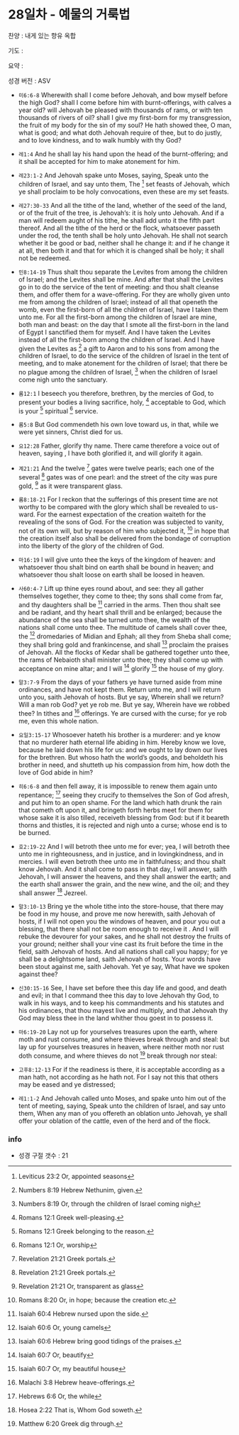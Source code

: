 # 28일차 - 예물의 거룩법

찬양 : 내게 있는 향유 옥합

기도 : 

요약 : 

성경 버전 : ASV

- `미6:6-8` Wherewith shall I come before Jehovah, and bow myself before the high God? shall I come before him with burnt-offerings, with calves a year old? will Jehovah be pleased with thousands of rams, or with ten thousands of rivers of oil? shall I give my first-born for my transgression, the fruit of my body for the sin of my soul? He hath showed thee, O man, what is good; and what doth Jehovah require of thee, but to do justly, and to love kindness, and to walk humbly with thy God?

- `레1:4` And he shall lay his hand upon the head of the burnt-offering; and it shall be accepted for him to make atonement for him.

- `레23:1-2` And Jehovah spake unto Moses, saying, Speak unto the children of Israel, and say unto them, The [^Lev23:2a] set feasts of Jehovah, which ye shall proclaim to be holy convocations, even these are my set feasts.
[^Lev23:2a]: Leviticus 23:2 Or, appointed seasons 


- `레27:30-33` And all the tithe of the land, whether of the seed of the land, or of the fruit of the tree, is Jehovah’s: it is holy unto Jehovah. And if a man will redeem aught of his tithe, he shall add unto it the fifth part thereof. And all the tithe of the herd or the flock, whatsoever passeth under the rod, the tenth shall be holy unto Jehovah. He shall not search whether it be good or bad, neither shall he change it: and if he change it at all, then both it and that for which it is changed shall be holy; it shall not be redeemed.

- `민8:14-19` Thus shalt thou separate the Levites from among the children of Israel; and the Levites shall be mine. And after that shall the Levites go in to do the service of the tent of meeting: and thou shalt cleanse them, and offer them for a wave-offering. For they are wholly given unto me from among the children of Israel; instead of all that openeth the womb, even the first-born of all the children of Israel, have I taken them unto me. For all the first-born among the children of Israel are mine, both man and beast: on the day that I smote all the first-born in the land of Egypt I sanctified them for myself. And I have taken the Levites instead of all the first-born among the children of Israel. And I have given the Levites as [^Num8:19a] a gift to Aaron and to his sons from among the children of Israel, to do the service of the children of Israel in the tent of meeting, and to make atonement for the children of Israel; that there be no plague among the children of Israel, [^Num8:19b] when the children of Israel come nigh unto the sanctuary.
[^Num8:19a]: Numbers 8:19 Hebrew Nethunim, given. 
[^Num8:19b]: Numbers 8:19 Or, through the children of Israel coming nigh 


- `롬12:1` I beseech you therefore, brethren, by the mercies of God, to present your bodies a living sacrifice, holy, [^Rom12:1a] acceptable to God, which is your [^Rom12:1b] spiritual [^Rom12:1c] service.
[^Rom12:1a]: Romans 12:1 Greek well-pleasing. 
[^Rom12:1b]: Romans 12:1 Greek belonging to the reason. 
[^Rom12:1c]: Romans 12:1 Or, worship 


- `롬5:8` But God commendeth his own love toward us, in that, while we were yet sinners, Christ died for us.

- `요12:28` Father, glorify thy name. There came therefore a voice out of heaven, saying , I have both glorified it, and will glorify it again.

- `계21:21` And the twelve [^Rev21:21a] gates were twelve pearls; each one of the several [^Rev21:21b] gates was of one pearl: and the street of the city was pure gold, [^Rev21:21c] as it were transparent glass.
[^Rev21:21a]: Revelation 21:21 Greek portals. 
[^Rev21:21b]: Revelation 21:21 Greek portals. 
[^Rev21:21c]: Revelation 21:21 Or, transparent as glass 


- `롬8:18-21` For I reckon that the sufferings of this present time are not worthy to be compared with the glory which shall be revealed to us-ward. For the earnest expectation of the creation waiteth for the revealing of the sons of God. For the creation was subjected to vanity, not of its own will, but by reason of him who subjected it, [^Rom8:20a] in hope that the creation itself also shall be delivered from the bondage of corruption into the liberty of the glory of the children of God.
[^Rom8:20a]: Romans 8:20 Or, in hope; because the creation etc. 


- `마16:19` I will give unto thee the keys of the kingdom of heaven: and whatsoever thou shalt bind on earth shall be bound in heaven; and whatsoever thou shalt loose on earth shall be loosed in heaven.

- `사60:4-7` Lift up thine eyes round about, and see: they all gather themselves together, they come to thee; thy sons shall come from far, and thy daughters shall be [^Isa60:4a] carried in the arms. Then thou shalt see and be radiant, and thy heart shall thrill and be enlarged; because the abundance of the sea shall be turned unto thee, the wealth of the nations shall come unto thee. The multitude of camels shall cover thee, the [^Isa60:6a] dromedaries of Midian and Ephah; all they from Sheba shall come; they shall bring gold and frankincense, and shall [^Isa60:6b] proclaim the praises of Jehovah. All the flocks of Kedar shall be gathered together unto thee, the rams of Nebaioth shall minister unto thee; they shall come up with acceptance on mine altar; and I will [^Isa60:7a] glorify [^Isa60:7b] the house of my glory.
[^Isa60:4a]: Isaiah 60:4 Hebrew nursed upon the side. 
[^Isa60:6a]: Isaiah 60:6 Or, young camels 
[^Isa60:6b]: Isaiah 60:6 Hebrew bring good tidings of the praises. 
[^Isa60:7a]: Isaiah 60:7 Or, beautify 
[^Isa60:7b]: Isaiah 60:7 Or, my beautiful house 


- `말3:7-9` From the days of your fathers ye have turned aside from mine ordinances, and have not kept them. Return unto me, and I will return unto you, saith Jehovah of hosts. But ye say, Wherein shall we return? Will a man rob God? yet ye rob me. But ye say, Wherein have we robbed thee? In tithes and [^Mal3:8a] offerings. Ye are cursed with the curse; for ye rob me, even this whole nation.
[^Mal3:8a]: Malachi 3:8 Hebrew heave-offerings. 


- `요일3:15-17` Whosoever hateth his brother is a murderer: and ye know that no murderer hath eternal life abiding in him. Hereby know we love, because he laid down his life for us: and we ought to lay down our lives for the brethren. But whoso hath the world’s goods, and beholdeth his brother in need, and shutteth up his compassion from him, how doth the love of God abide in him?

- `히6:6-8` and then fell away, it is impossible to renew them again unto repentance; [^Heb6:6a] seeing they crucify to themselves the Son of God afresh, and put him to an open shame. For the land which hath drunk the rain that cometh oft upon it, and bringeth forth herbs meet for them for whose sake it is also tilled, receiveth blessing from God: but if it beareth thorns and thistles, it is rejected and nigh unto a curse; whose end is to be burned.
[^Heb6:6a]: Hebrews 6:6 Or, the while 


- `호2:19-22` And I will betroth thee unto me for ever; yea, I will betroth thee unto me in righteousness, and in justice, and in lovingkindness, and in mercies. I will even betroth thee unto me in faithfulness; and thou shalt know Jehovah. And it shall come to pass in that day, I will answer, saith Jehovah, I will answer the heavens, and they shall answer the earth; and the earth shall answer the grain, and the new wine, and the oil; and they shall answer [^Hos2:22a] Jezreel.
[^Hos2:22a]: Hosea 2:22 That is, Whom God soweth. 


- `말3:10-13` Bring ye the whole tithe into the store-house, that there may be food in my house, and prove me now herewith, saith Jehovah of hosts, if I will not open you the windows of heaven, and pour you out a blessing, that there shall not be room enough to receive it . And I will rebuke the devourer for your sakes, and he shall not destroy the fruits of your ground; neither shall your vine cast its fruit before the time in the field, saith Jehovah of hosts. And all nations shall call you happy; for ye shall be a delightsome land, saith Jehovah of hosts. Your words have been stout against me, saith Jehovah. Yet ye say, What have we spoken against thee?

- `신30:15-16` See, I have set before thee this day life and good, and death and evil; in that I command thee this day to love Jehovah thy God, to walk in his ways, and to keep his commandments and his statutes and his ordinances, that thou mayest live and multiply, and that Jehovah thy God may bless thee in the land whither thou goest in to possess it.

- `마6:19-20` Lay not up for yourselves treasures upon the earth, where moth and rust consume, and where thieves break through and steal: but lay up for yourselves treasures in heaven, where neither moth nor rust doth consume, and where thieves do not [^Matt6:20a] break through nor steal:
[^Matt6:20a]: Matthew 6:20 Greek dig through. 


- `고후8:12-13` For if the readiness is there, it is acceptable according as a man hath, not according as he hath not. For I say not this that others may be eased and ye distressed;

- `레1:1-2` And Jehovah called unto Moses, and spake unto him out of the tent of meeting, saying, Speak unto the children of Israel, and say unto them, When any man of you offereth an oblation unto Jehovah, ye shall offer your oblation of the cattle, even of the herd and of the flock.

### info

- 성경 구절 갯수 : 21